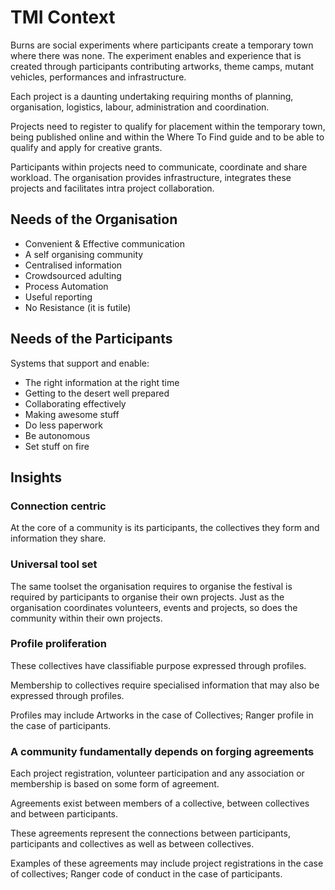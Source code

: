 # TMI Context

Burns are social experiments where participants create a temporary town where
there was none. The experiment enables and experience that is created through
participants contributing artworks, theme camps, mutant vehicles, performances
and infrastructure.

Each project is a daunting undertaking requiring months of
planning, organisation, logistics, labour, administration and coordination.


Projects need to register to qualify for placement within the temporary town,
being published online and within the Where To Find guide and to be able to
qualify and apply for creative grants.

Participants within projects need to communicate, coordinate and share workload.
The organisation provides infrastructure, integrates these projects and
facilitates intra project collaboration.


## Needs of the Organisation

* Convenient & Effective communication
* A self organising community
* Centralised information
* Crowdsourced adulting
* Process Automation
* Useful reporting
* No Resistance (it is futile)


## Needs of the Participants

Systems that support and enable:

* The right information at the right time
* Getting to the desert well prepared
* Collaborating effectively
* Making awesome stuff
* Do less paperwork
* Be autonomous
* Set stuff on fire


## Insights

### Connection centric

At the core of a community is its participants, the collectives they form and information they share.

### Universal tool set

The same toolset the organisation requires to organise the festival is required by participants to organise their own projects.
Just as the organisation coordinates volunteers, events and projects, so does the community within their own projects.

### Profile proliferation

These collectives have classifiable purpose expressed through profiles.

Membership to collectives require specialised information that may also be expressed through profiles.

Profiles may include Artworks in the case of Collectives; Ranger profile in the case of participants.


### A community fundamentally depends on forging agreements

Each project registration, volunteer participation and any association or membership is based on some form of agreement.

Agreements exist between members of a collective, between collectives and between participants.

These agreements represent the connections between participants, participants and collectives as well as between collectives.

Examples of these agreements may include project registrations in the case of collectives; Ranger code of conduct in the case of participants.
